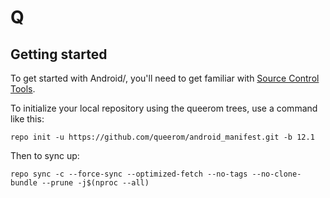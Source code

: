 Q
===========

Getting started
---------------

To get started with Android/, you'll need to get familiar with [Source Control Tools](https://source.android.com/setup/develop).

To initialize your local repository using the queerom trees, use a command like this:
```
repo init -u https://github.com/queerom/android_manifest.git -b 12.1
```
Then to sync up:
```
repo sync -c --force-sync --optimized-fetch --no-tags --no-clone-bundle --prune -j$(nproc --all)
```
